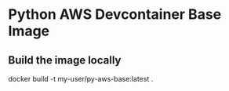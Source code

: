 # Python AWS Devcontainer Base Image

## Build the image locally

 docker build -t my-user/py-aws-base:latest .
